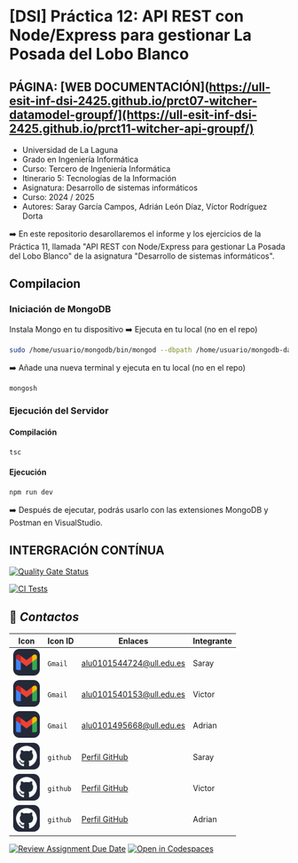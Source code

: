 # [DSI] Práctica 12: API REST con Node/Express para gestionar La Posada del Lobo Blanco
## PÁGINA: [WEB DOCUMENTACIÓN](https://ull-esit-inf-dsi-2425.github.io/prct07-witcher-datamodel-groupf/](https://ull-esit-inf-dsi-2425.github.io/prct11-witcher-api-groupf/)
* Universidad de La Laguna
* Grado en Ingeniería Informática
* Curso: Tercero de Ingeniería Informática
* Itinerario 5: Tecnologías de la Información
* Asignatura: Desarrollo de sistemas informáticos
* Curso: 2024 / 2025
* Autores: Saray García Campos, Adrián León Díaz, Víctor Rodríguez Dorta
  
➡️ En este repositorio desarollaremos el informe y los ejercicios de la Práctica 11, llamada "API REST con Node/Express para gestionar La Posada del Lobo Blanco" de la asignatura "Desarrollo de sistemas informáticos".

## Compilacion

### Iniciación de MongoDB
Instala Mongo en tu dispositivo
➡️ Ejecuta en tu local  (no en el repo)
```Bash
sudo /home/usuario/mongodb/bin/mongod --dbpath /home/usuario/mongodb-data/
```
➡️ Añade una nueva terminal y ejecuta en tu local (no en el repo)
```Bash
mongosh
```

### Ejecución del Servidor

#### Compilación
```Bash
tsc
```
#### Ejecución
```Bash
npm run dev
```

➡️ Después de ejecutar, podrás usarlo con las extensiones MongoDB y Postman en VisualStudio.

## INTERGRACIÓN CONTÍNUA
[![Quality Gate Status](https://sonarcloud.io/api/project_badges/measure?project=ULL-ESIT-INF-DSI-2425_prct11-witcher-api-groupf&metric=alert_status)](https://sonarcloud.io/summary/new_code?id=ULL-ESIT-INF-DSI-2425_prct11-witcher-api-groupf)

[![CI Tests](https://github.com/ULL-ESIT-INF-DSI-2425/prct11-witcher-api-groupf/actions/workflows/ci.yml/badge.svg)](https://github.com/ULL-ESIT-INF-DSI-2425/prct11-witcher-api-groupf/actions/workflows/ci.yml)


## 📱 _Contactos_
Icon | Icon ID | Enlaces | Integrante
-------|--------|--------|----------
<img src="./Imagenes/Gmail-Dark.svg" width="48"> | `Gmail`  | alu0101544724@ull.edu.es | Saray
<img src="./Imagenes/Gmail-Dark.svg" width="48"> | `Gmail`  | alu0101540153@ull.edu.es | Victor
<img src="./Imagenes/Gmail-Dark.svg" width="48"> | `Gmail`  | alu0101495668@ull.edu.es | Adrian
<img src="./Imagenes/Github-Dark.svg" width="48"> | `github` | [Perfil GitHub](https://github.com/alu0101544724) | Saray
<img src="./Imagenes/Github-Dark.svg" width="48"> | `github` | [Perfil GitHub](https://github.com/alu0101540153) | Victor
<img src="./Imagenes/Github-Dark.svg" width="48"> | `github` | [Perfil GitHub]() | Adrian


[![Review Assignment Due Date](https://classroom.github.com/assets/deadline-readme-button-22041afd0340ce965d47ae6ef1cefeee28c7c493a6346c4f15d667ab976d596c.svg)](https://classroom.github.com/a/iigoPlD8)
[![Open in Codespaces](https://classroom.github.com/assets/launch-codespace-2972f46106e565e64193e422d61a12cf1da4916b45550586e14ef0a7c637dd04.svg)](https://classroom.github.com/open-in-codespaces?assignment_repo_id=19313338)

